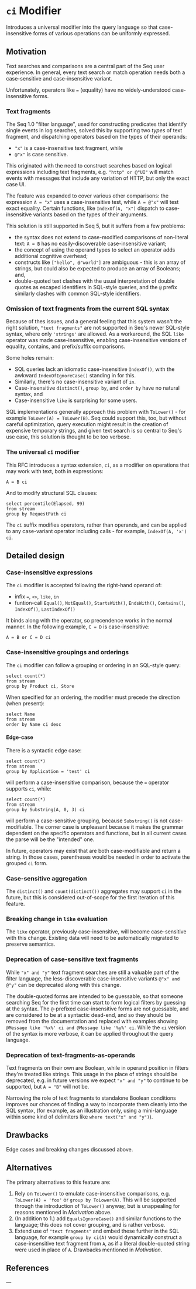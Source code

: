 # `ci` Modifier

Introduces a universal modifier into the query language so that case-insensitive forms of various operations can be uniformly expressed.

## Motivation

Text searches and comparisons are a central part of the Seq user experience. In general, every text search or match operation needs both a case-sensitive and case-insensitive variant.

Unfortunately, operators like `=` (equality) have no widely-understood case-insensitive forms.

### Text fragments

The Seq 1.0 "filter language", used for constructing predicates that identify single events in log searches, solved this by supporting two _types_ of text fragment, and dispatching operators based on the types of their operands:

 * `"x"` is a case-insensitive text fragment, while
 * `@"x"` is case sensitive.

This originated with the need to construct searches based on logical expressions including text fragments, e.g. `"http" or @"UI"` will match events with messages that include any variation of HTTP, but only the exact case UI.

The feature was expanded to cover various other comparisons: the expression `A = "x"` uses a case-insensitive test, while `A = @"x"` will test exact equality. Certain functions, like `IndexOf(A, "x")` dispatch to case-insensitive variants based on the types of their arguments.

This solution is still supported in Seq 5, but it suffers from a few problems:

 * the syntax does not extend to case-modified comparisons of non-literal text: `A = B` has no easily-discoverable case-insensitive variant;
 * the concept of using the operand types to select an operator adds additional cognitive overhead;
 * constructs like `["hello", @"world"]` are ambiguous - this is an array of strings, but could also be expected to produce an array of Booleans; and,
 * double-quoted text clashes with the usual interpretation of double quotes as escaped identifiers in SQL-style queries, and the `@` prefix similarly clashes with common SQL-style identifiers.

### Omission of text fragments from the current SQL syntax

Because of thes issues, and a general feeling that this system wasn't the right solution, `"text fragments"` are not supported in Seq's newer SQL-style syntax, where only `'strings'` are allowed. As a workaround, the SQL `like` operator was made case-insensitive, enabling case-insensitive versions of equality, contains, and prefix/suffix comparisons.

Some holes remain:

 * SQL queries lack an idiomatic case-insensitive `IndexOf()`, with the awkward `IndexOfIgnoreCase()` standing in for this.
 * Similarly, there's no case-insensitive variant of `in`.
 * Case-insensitive `distinct()`, `group by`, and `order by` have no natural syntax, and
 * Case-insensitive `like` is surprising for some users.

SQL implementations generally approach this problem with `ToLower()` - for example `ToLower(A) = ToLower(B)`. Seq could support this, too, but without careful optimization, query execution might result in the creation of expensive temporary strings, and given text search is so central to Seq's use case, this solution is thought to be too verbose.

### The universal `ci` modifier

This RFC introduces a syntax extension, `ci`, as a modifier on operations that may work with text, both in expressions:

```
A = B ci
```

And to modify structural SQL clauses:

```
select percentile(Elapsed, 99)
from stream
group by RequestPath ci
```

The `ci` suffix modifies operators, rather than operands, and can be applied to any case-variant operator including calls - for example, `IndexOf(A, 'x') ci`.

## Detailed design

### Case-insensitive expressions

The `ci` modifier is accepted following the right-hand operand of:

 - infix `=`, `<>`, `like`, `in`
 - funtion-call `Equal()`, `NotEqual()`, `StartsWith()`, `EndsWith()`, `Contains()`, `IndexOf()`, `LastIndexOf()`

It binds along with the operator, so precendence works in the normal manner. In the following example, `C = D` is case-insensitive:

```
A = B or C = D ci
```

### Case-insensitive groupings and orderings

The `ci` modifier can follow a grouping or ordering in an SQL-style query:

```
select count(*)
from stream
group by Product ci, Store
```

When specified for an ordering, the modifier must precede the direction (when present):

```
select Name
from stream
order by Name ci desc
```

#### Edge-case

There is a syntactic edge case:

```
select count(*)
from stream
group by Application = 'test' ci
```

will perform a case-insensitive comparison, because the `=` operator supports `ci`, while:

```
select count(*)
from stream
group by Substring(A, 0, 3) ci
```

will perform a case-sensitive grouping, because `Substring()` is not case-modifiable. The corner case is unpleasant because it makes the grammar dependent on the specific operators and functions, but in all current cases the parse will be the "intended" one.

In future, operators may exist that are both case-modifiable and return a string. In those cases, parentheses would be needed in order to activate the grouped `ci` form.

### Case-sensitive aggregation

The `distinct()` and `count(distinct())` aggregates may support `ci` in the future, but this is considered out-of-scope for the first iteration of this feature.

### Breaking change in `like` evaluation

The `like` operator, previously case-insensitive, will become case-sensitive with this change. Existing data will need to be automatically migrated to preserve semantics.

### Deprecation of case-sensitive text fragments

While `"x" and "y"` text fragment searches are still a valuable part of the filter language, the less-discoverable case-insensitive variants `@"x" and @"y"` can be deprecated along with this change.

The double-quoted forms are intended to be guessable, so that someone searching Seq for the first time can start to form logical filters by guessing at the syntax. The `@`-prefixed case-insensitive forms are not guessable, and are considered to be at a syntactic dead-end, and so they should be removed from the documentation and replaced with examples showing `@Message like '%x%' ci and @Message like '%y%' ci`. While the `ci` version of the syntax is more verbose, it can be applied throughout the query language.

### Deprecation of text-fragments-as-operands

Text fragments on their own are Boolean, while in operand position in filters they're treated like strings. This usage in the place of strings should be deprecated, e.g. in future versions we expect `"x" and "y"` to continue to be supported, but `A = "B"` will not be.

Narrowing the role of text fragments to standalone Boolean conditions improves our chances of finding a way to incorporate them cleanly into the SQL syntax, (for example, as an illustration only, using a mini-language within some kind of delimiters like `where text("x" and "y")`).

## Drawbacks

Edge cases and breaking changes discussed above.

## Alternatives

The primary alternatives to this feature are:

1. Rely on `ToLower()` to emulate case-insensitive comparisons, e.g. `ToLower(A) = 'foo'` or `group by ToLower(A)`. This will be supported through the introduction of `ToLower()` anyway, but is unappealing for reasons mentioned in _Motivation_ above.
2. (In addition to 1.) add `EqualsIgnoreCase()` and similar functions to the language; this does not cover grouping, and is rather verbose.
3. Extend use of `"text fragments"` and embed these further in the SQL language, for example `group by ci(A)` would dynamically construct a case-insensitive text fragment from `A`, as if a literal double-quoted string were used in place of `A`. Drawbacks mentioned in _Motivation_.

## References

&mdash;
